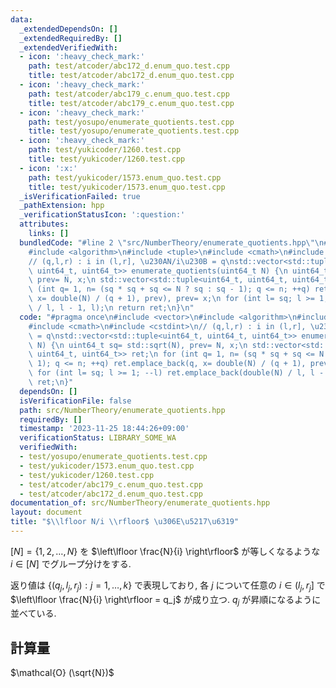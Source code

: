 ```yaml
---
data:
  _extendedDependsOn: []
  _extendedRequiredBy: []
  _extendedVerifiedWith:
  - icon: ':heavy_check_mark:'
    path: test/atcoder/abc172_d.enum_quo.test.cpp
    title: test/atcoder/abc172_d.enum_quo.test.cpp
  - icon: ':heavy_check_mark:'
    path: test/atcoder/abc179_c.enum_quo.test.cpp
    title: test/atcoder/abc179_c.enum_quo.test.cpp
  - icon: ':heavy_check_mark:'
    path: test/yosupo/enumerate_quotients.test.cpp
    title: test/yosupo/enumerate_quotients.test.cpp
  - icon: ':heavy_check_mark:'
    path: test/yukicoder/1260.test.cpp
    title: test/yukicoder/1260.test.cpp
  - icon: ':x:'
    path: test/yukicoder/1573.enum_quo.test.cpp
    title: test/yukicoder/1573.enum_quo.test.cpp
  _isVerificationFailed: true
  _pathExtension: hpp
  _verificationStatusIcon: ':question:'
  attributes:
    links: []
  bundledCode: "#line 2 \"src/NumberTheory/enumerate_quotients.hpp\"\n#include <vector>\n\
    #include <algorithm>\n#include <tuple>\n#include <cmath>\n#include <cstdint>\n\
    // (q,l,r) : i in (l,r], \u230AN/i\u230B = q\nstd::vector<std::tuple<uint64_t,\
    \ uint64_t, uint64_t>> enumerate_quotients(uint64_t N) {\n uint64_t sq= std::sqrt(N),\
    \ prev= N, x;\n std::vector<std::tuple<uint64_t, uint64_t, uint64_t>> ret;\n for\
    \ (int q= 1, n= (sq * sq + sq <= N ? sq : sq - 1); q <= n; ++q) ret.emplace_back(q,\
    \ x= double(N) / (q + 1), prev), prev= x;\n for (int l= sq; l >= 1; --l) ret.emplace_back(double(N)\
    \ / l, l - 1, l);\n return ret;\n}\n"
  code: "#pragma once\n#include <vector>\n#include <algorithm>\n#include <tuple>\n\
    #include <cmath>\n#include <cstdint>\n// (q,l,r) : i in (l,r], \u230AN/i\u230B\
    \ = q\nstd::vector<std::tuple<uint64_t, uint64_t, uint64_t>> enumerate_quotients(uint64_t\
    \ N) {\n uint64_t sq= std::sqrt(N), prev= N, x;\n std::vector<std::tuple<uint64_t,\
    \ uint64_t, uint64_t>> ret;\n for (int q= 1, n= (sq * sq + sq <= N ? sq : sq -\
    \ 1); q <= n; ++q) ret.emplace_back(q, x= double(N) / (q + 1), prev), prev= x;\n\
    \ for (int l= sq; l >= 1; --l) ret.emplace_back(double(N) / l, l - 1, l);\n return\
    \ ret;\n}"
  dependsOn: []
  isVerificationFile: false
  path: src/NumberTheory/enumerate_quotients.hpp
  requiredBy: []
  timestamp: '2023-11-25 18:44:26+09:00'
  verificationStatus: LIBRARY_SOME_WA
  verifiedWith:
  - test/yosupo/enumerate_quotients.test.cpp
  - test/yukicoder/1573.enum_quo.test.cpp
  - test/yukicoder/1260.test.cpp
  - test/atcoder/abc179_c.enum_quo.test.cpp
  - test/atcoder/abc172_d.enum_quo.test.cpp
documentation_of: src/NumberTheory/enumerate_quotients.hpp
layout: document
title: "$\\lfloor N/i \\rfloor$ \u306E\u5217\u6319"
---
```


$\lbrack N\rbrack = \lbrace1,2,\dots,N\rbrace$ を $\left\lfloor \frac{N}{i} \right\rfloor$ が等しくなるような
$i \in \lbrack N\rbrack$ でグループ分けをする.

返り値は $\lbrace(q_j,l_j,r_j): j=1,\dots,k\rbrace$ で表現しており, 各 $j$ について任意の $i\in ( l_j,r_j\rbrack$ で $\left\lfloor \frac{N}{i} \right\rfloor = q_j$ が成り立つ.
$q_j$ が昇順になるように並べている.


## 計算量
$\mathcal{O} (\sqrt{N})$
